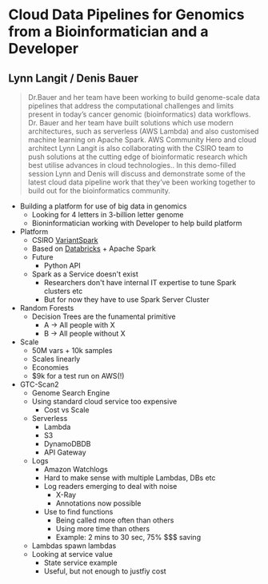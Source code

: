 # Cloud Data Pipelines for Genomics from a Bioinformatician and a Developer
## Lynn Langit / Denis Bauer

> Dr.Bauer and her team have been working to build genome-scale data pipelines that address the computational challenges and limits present in today’s cancer genomic (bioinformatics) data workflows.
> Dr. Bauer and her team have built solutions which use modern architectures, such as serverless (AWS Lambda) and also customised machine learning on Apache Spark. AWS Community Hero and cloud architect Lynn Langit is also collaborating with the CSIRO team to push solutions at the cutting edge of bioinformatic research which best utilise advances in cloud technologies..
> In this demo-filled session Lynn and Denis will discuss and demonstrate some of the latest cloud data pipeline work that they’ve been working together to build out for the bioinformatics community. 

* Building a platform for use of big data in genomics
    * Looking for 4 letters in 3-billion letter genome
    * Bioninformatician working with Developer to help build platform
* Platform
    * CSIRO [VariantSpark](http://bioinformatics.csiro.au/variantspark)
    * Based on [Databricks](https://databricks.com/) + Apache Spark
	* Future
    	* Python API
	* Spark as a Service doesn't exist
		* Researchers don't have internal IT expertise to tune Spark clusters etc
		* But for now they have to use Spark Server Cluster
* Random Forests
    * Decision Trees are the funamental primitive
        * A -> All people with X
        * B -> All people without X
* Scale
    * 50M vars + 10k samples
    * Scales linearly
    * Economies
    * $9k for a test run on AWS(!)
* GTC-Scan2
    * Genome Search Engine
    * Using standard cloud service too expensive
		* Cost vs Scale
	* Serverless
		* Lambda
		* S3
		* DynamoDBDB
		* API Gateway
	* Logs
		* Amazon Watchlogs
		* Hard to make sense with multiple Lambdas, DBs etc
        * Log readers emerging to deal with noise
			* X-Ray
			* Annotations now possible
		* Use to find functions
			* Being called more often than others
			* Using more time than others
			* Example: 2 mins to 30 sec, 75% $$$ saving
	* Lambdas spawn lambdas
	* Looking at service value
		* State service example
		* Useful, but not enough to justfiy cost
